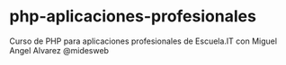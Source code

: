 # php-aplicaciones-profesionales
Curso de PHP para aplicaciones profesionales de Escuela.IT con Miguel Angel Alvarez @midesweb
